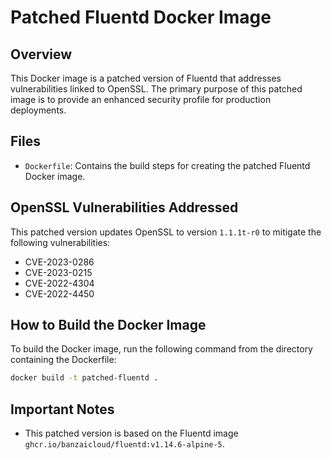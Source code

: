 # Patched Fluentd Docker Image

## Overview

This Docker image is a patched version of Fluentd that addresses vulnerabilities linked to OpenSSL. The primary purpose of this patched image is to provide an enhanced security profile for production deployments.

## Files

- `Dockerfile`: Contains the build steps for creating the patched Fluentd Docker image.

## OpenSSL Vulnerabilities Addressed

This patched version updates OpenSSL to version `1.1.1t-r0` to mitigate the following vulnerabilities:

- CVE-2023-0286
- CVE-2023-0215
- CVE-2022-4304
- CVE-2022-4450

## How to Build the Docker Image

To build the Docker image, run the following command from the directory containing the Dockerfile:

```bash
docker build -t patched-fluentd .
```

## Important Notes

- This patched version is based on the Fluentd image `ghcr.io/banzaicloud/fluentd:v1.14.6-alpine-5`.
